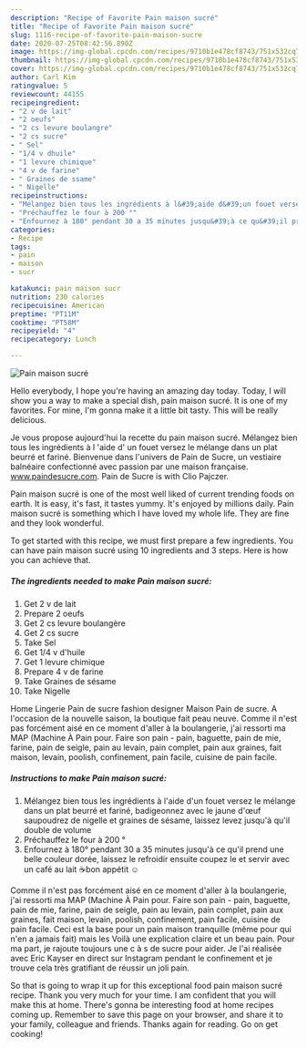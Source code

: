 ```yaml
---
description: "Recipe of Favorite Pain maison sucré"
title: "Recipe of Favorite Pain maison sucré"
slug: 1116-recipe-of-favorite-pain-maison-sucre
date: 2020-07-25T08:42:56.890Z
image: https://img-global.cpcdn.com/recipes/9710b1e478cf8743/751x532cq70/pain-maison-sucre-photo-principale-de-la-recette.jpg
thumbnail: https://img-global.cpcdn.com/recipes/9710b1e478cf8743/751x532cq70/pain-maison-sucre-photo-principale-de-la-recette.jpg
cover: https://img-global.cpcdn.com/recipes/9710b1e478cf8743/751x532cq70/pain-maison-sucre-photo-principale-de-la-recette.jpg
author: Carl Kim
ratingvalue: 5
reviewcount: 44155
recipeingredient:
- "2 v de lait"
- "2 oeufs"
- "2 cs levure boulangre"
- "2 cs sucre"
- " Sel"
- "1/4 v dhuile"
- "1 levure chimique"
- "4 v de farine"
- " Graines de ssame"
- " Nigelle"
recipeinstructions:
- "Mélangez bien tous les ingrédients à l&#39;aide d&#39;un fouet versez le mélange dans un plat beurré et fariné, badigeonnez avec le jaune d&#39;œuf saupoudrez de nigelle et graines de sésame, laissez levez jusqu&#39;à qu&#39;il double de volume"
- "Préchauffez le four à 200 °"
- "Enfournez à 180° pendant 30 a 35 minutes jusqu&#39;à ce qu&#39;il prend une belle couleur dorée, laissez le refroidir ensuite coupez le et servir avec un café au lait ☕bon appétit ☺️"
categories:
- Recipe
tags:
- pain
- maison
- sucr

katakunci: pain maison sucr 
nutrition: 230 calories
recipecuisine: American
preptime: "PT11M"
cooktime: "PT58M"
recipeyield: "4"
recipecategory: Lunch

---
```



![Pain maison sucré](https://img-global.cpcdn.com/recipes/9710b1e478cf8743/751x532cq70/pain-maison-sucre-photo-principale-de-la-recette.jpg)

Hello everybody, I hope you're having an amazing day today. Today, I will show you a way to make a special dish, pain maison sucré. It is one of my favorites. For mine, I'm gonna make it a little bit tasty. This will be really delicious.

Je vous propose aujourd&#39;hui la recette du pain maison sucré. Mélangez bien tous les ingrédients à l &#39;aide d&#39; un fouet versez le mélange dans un plat beurré et fariné. Bienvenue dans l&#39;univers de Pain de Sucre, un vestiaire balnéaire confectionné avec passion par une maison française. www.paindesucre.com. Pain de Sucre is with Clio Pajczer.

Pain maison sucré is one of the most well liked of current trending foods on earth. It is easy, it's fast, it tastes yummy. It's enjoyed by millions daily. Pain maison sucré is something which I have loved my whole life. They are fine and they look wonderful.


To get started with this recipe, we must first prepare a few ingredients. You can have pain maison sucré using 10 ingredients and 3 steps. Here is how you can achieve that.

<!--inarticleads1-->

##### The ingredients needed to make Pain maison sucré:

1. Get 2 v de lait
1. Prepare 2 oeufs
1. Get 2 cs levure boulangère
1. Get 2 cs sucre
1. Take  Sel
1. Get 1/4 v d&#39;huile
1. Get 1 levure chimique
1. Prepare 4 v de farine
1. Take  Graines de sésame
1. Take  Nigelle


Home Lingerie Pain de sucre fashion designer Maison Pain de sucre. A l&#39;occasion de la nouvelle saison, la boutique fait peau neuve. Comme il n&#39;est pas forcément aisé en ce moment d&#39;aller à la boulangerie, j&#39;ai ressorti ma MAP (Machine À Pain pour. Faire son pain - pain, baguette, pain de mie, farine, pain de seigle, pain au levain, pain complet, pain aux graines, fait maison, levain, poolish, confinement, pain facile, cuisine de pain facile. 

<!--inarticleads2-->

##### Instructions to make Pain maison sucré:

1. Mélangez bien tous les ingrédients à l&#39;aide d&#39;un fouet versez le mélange dans un plat beurré et fariné, badigeonnez avec le jaune d&#39;œuf saupoudrez de nigelle et graines de sésame, laissez levez jusqu&#39;à qu&#39;il double de volume
1. Préchauffez le four à 200 °
1. Enfournez à 180° pendant 30 a 35 minutes jusqu&#39;à ce qu&#39;il prend une belle couleur dorée, laissez le refroidir ensuite coupez le et servir avec un café au lait ☕bon appétit ☺️


Comme il n&#39;est pas forcément aisé en ce moment d&#39;aller à la boulangerie, j&#39;ai ressorti ma MAP (Machine À Pain pour. Faire son pain - pain, baguette, pain de mie, farine, pain de seigle, pain au levain, pain complet, pain aux graines, fait maison, levain, poolish, confinement, pain facile, cuisine de pain facile. Ceci est la base pour un pain maison tranquille (même pour qui n&#39;en a jamais fait) mais les Voilà une explication claire et un beau pain. Pour ma part, je rajoute toujours une c à s de sucre pour aider. Je l&#39;ai réalisée avec Eric Kayser en direct sur Instagram pendant le confinement et je trouve cela très gratifiant de réussir un joli pain. 

So that is going to wrap it up for this exceptional food pain maison sucré recipe. Thank you very much for your time. I am confident that you will make this at home. There's gonna be interesting food at home recipes coming up. Remember to save this page on your browser, and share it to your family, colleague and friends. Thanks again for reading. Go on get cooking!
